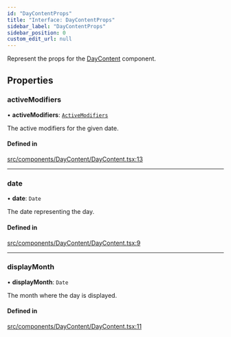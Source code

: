 ```yaml
---
id: "DayContentProps"
title: "Interface: DayContentProps"
sidebar_label: "DayContentProps"
sidebar_position: 0
custom_edit_url: null
---
```


Represent the props for the [DayContent](/api/functions/DayContent.md) component.

## Properties

### activeModifiers

• **activeModifiers**: [`ActiveModifiers`](/api/types/ActiveModifiers.md)

The active modifiers for the given date.

#### Defined in

[src/components/DayContent/DayContent.tsx:13](https://github.com/gpbl/react-day-picker/blob/433a4d1e8/src/components/DayContent/DayContent.tsx#L13)

___

### date

• **date**: `Date`

The date representing the day.

#### Defined in

[src/components/DayContent/DayContent.tsx:9](https://github.com/gpbl/react-day-picker/blob/433a4d1e8/src/components/DayContent/DayContent.tsx#L9)

___

### displayMonth

• **displayMonth**: `Date`

The month where the day is displayed.

#### Defined in

[src/components/DayContent/DayContent.tsx:11](https://github.com/gpbl/react-day-picker/blob/433a4d1e8/src/components/DayContent/DayContent.tsx#L11)
